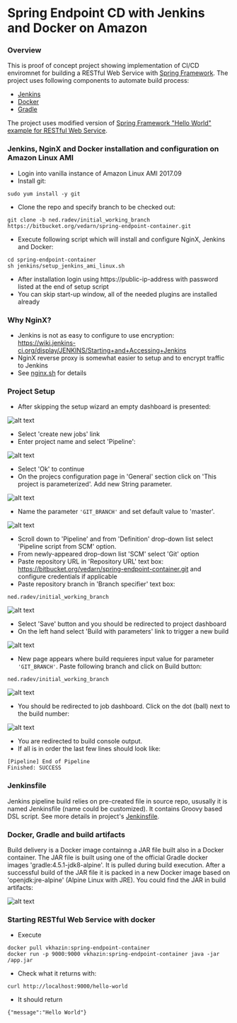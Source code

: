 # Spring Endpoint CD with Jenkins and Docker on Amazon

### Overview
This is proof of concept project showing implementation of CI/CD enviromnet for building a RESTful Web Service with [Spring Framework](https://en.wikipedia.org/wiki/Spring_Framework). The project uses following components to automate build process:
* [Jenkins](https://en.wikipedia.org/wiki/Jenkins_%28software%29)
* [Docker](https://en.wikipedia.org/wiki/Docker_%28software%29)
* [Gradle](https://en.wikipedia.org/wiki/Gradle)

The project uses modified version of [Spring Framework "Hello World" example for RESTful Web Service](https://spring.io/guides/gs/actuator-service/).

### Jenkins, NginX and Docker installation and configuration on Amazon Linux AMI
* Login into vanilla instance of Amazon Linux AMI 2017.09
* Install git:
```
sudo yum install -y git
```
* Clone the repo and specify branch to be checked out:
```
git clone -b ned.radev/initial_working_branch https://bitbucket.org/vedarn/spring-endpoint-container.git
```
* Execute following script which will install and configure NginX, Jenkins and Docker:
```
cd spring-endpoint-container
sh jenkins/setup_jenkins_ami_linux.sh
```
* After installation login using https://public-ip-address with password listed at the end of setup script
* You can skip start-up window, all of the needed plugins are installed already

### Why NginX?
* Jenkins is not as easy to configure to use encryption: https://wiki.jenkins-ci.org/display/JENKINS/Starting+and+Accessing+Jenkins
* NginX reverse proxy is somewhat easier to setup and to encrypt traffic to Jenkins
* See [nginx.sh](https://bitbucket.org/vedarn/spring-endpoint-container/src/7e05e60337e3e715f4d7ec65bc91b99a50d4f2f3/jenkins/nginx.sh?at=ned.radev%2Finitial_working_branch) for details

### Project Setup
* After skipping the setup wizard an empty dashboard is presented:

![alt text](./docs/images/01_no_projects.png "Empty Jenkins Dashboard")

* Select 'create new jobs' link
* Enter project name and select 'Pipeline':

![alt text](./docs/images/02_new_item.png "New Pipeline")

* Select 'Ok' to continue
* On the projecs configuration page in 'General' section click on 'This project is parameterized'. Add new String parameter.

![alt text](./docs/images/03_configure_parameter_1.png "New String parameter")

* Name the parameter ``'GIT_BRANCH'`` and set default value to 'master'.

![alt text](./docs/images/03_configure_parameter_2.png "New String parameter")

* Scroll down to 'Pipeline' and from 'Definition' drop-down list select 'Pipeline script from SCM' option.
* From newly-appeared drop-down list 'SCM' select 'Git' option
* Paste repository URL in 'Repository URL' text box: https://bitbucket.org/vedarn/spring-endpoint-container.git and configure credentials if applicable
* Paste repository branch in 'Branch specifier' text box:
```
ned.radev/initial_working_branch
```

![alt text](./docs/images/04_configure_pipeline.png "Configure Pipeline")

* Select 'Save' button and you should be redirected to project dashboard
* On the left hand select 'Build with parameters' link to trigger a new build

![alt text](./docs/images/05_no_builds.png "Starting first build")

* New page appears where build requieres input value for parameter ``'GIT_BRANCH'``. Paste following branch and click on Build button:
```
ned.radev/initial_working_branch
```

![alt text](./docs/images/06_build_with_params.png "Start build with parameters")

* You should be redirected to job dashboard. Click on the dot (ball) next to the build number: 

![alt text](./docs/images/07_successful_build.png "Successful build")

* You are redirected to build console output.
* If all is in order the last few lines should look like:
```
[Pipeline] End of Pipeline
Finished: SUCCESS
```
### Jenkinsfile
Jenkins pipeline build relies on pre-created file in source repo, ususally it is named Jenkinsfile (name could be customized). It contains Groovy based DSL script. See more details in project's [Jenkinsfile](https://bitbucket.org/vedarn/spring-endpoint-container/src/7e05e60337e3e715f4d7ec65bc91b99a50d4f2f3/Jenkinsfile?at=ned.radev%2Finitial_working_branch).

### Docker, Gradle and build artifacts
Build delivery is a Docker image containng a JAR file built also in a Docker container. The JAR file is built using one of the official Gradle docker images 'gradle:4.5.1-jdk8-alpine'. It is pulled during build execution. After a successful build of the JAR file it is packed in a new Docker image based on 'openjdk:jre-alpine' (Alpine Linux with JRE). You could find the JAR in build artifacts:

![alt text](./docs/images/09_build_artifact.png "Build artifact")

### Starting RESTful Web Service with docker
* Execute
```
docker pull vkhazin:spring-endpoint-container
docker run -p 9000:9000 vkhazin:spring-endpoint-container java -jar /app.jar
```
* Check what it returns with:
```
curl http://localhost:9000/hello-world
```
* It should return
```
{"message":"Hello World"}
```
